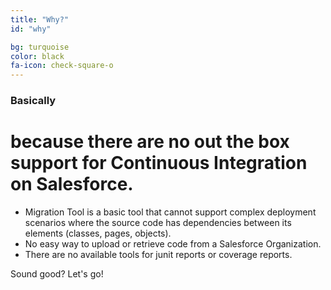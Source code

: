 ```yaml
---
title: "Why?"
id: "why"

bg: turquoise
color: black
fa-icon: check-square-o
---
```


### Basically

# because there are no out the box support for Continuous Integration on Salesforce.

- Migration Tool is a basic tool that cannot support complex deployment scenarios where the source code has dependencies between its elements (classes, pages, objects).
- No easy way to upload or retrieve code from a Salesforce Organization.
- There are no available tools for junit reports or coverage reports.

Sound good? Let's go!